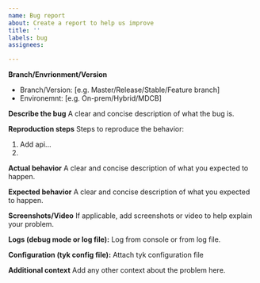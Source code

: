 ```yaml
---
name: Bug report
about: Create a report to help us improve
title: ''
labels: bug
assignees: 

---
```


**Branch/Envrionment/Version**
- Branch/Version: [e.g. Master/Release/Stable/Feature branch]
- Environemnt: [e.g. On-prem/Hybrid/MDCB]

**Describe the bug**
A clear and concise description of what the bug is.

**Reproduction steps**
Steps to reproduce the behavior:

1. Add api... 
2.

**Actual behavior**
A clear and concise description of what you expected to happen.

**Expected behavior**
A clear and concise description of what you expected to happen.

**Screenshots/Video**
If applicable, add screenshots or video to help explain your problem.

**Logs (debug mode or log file):**
Log from console or from log file.

**Configuration (tyk config file):**
Attach tyk configuration file

**Additional context**
Add any other context about the problem here.
